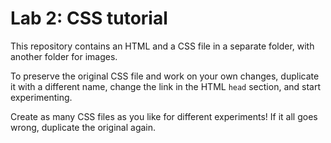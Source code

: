 # Lab 2: CSS tutorial

This repository contains an HTML and a CSS file in a separate folder, with another folder for images.

To preserve the original CSS file and work on your own changes, duplicate it with a different name, change the link in the HTML `head` section, and start experimenting.

Create as many CSS files as you like for different experiments! If it all goes wrong, duplicate the original again.
